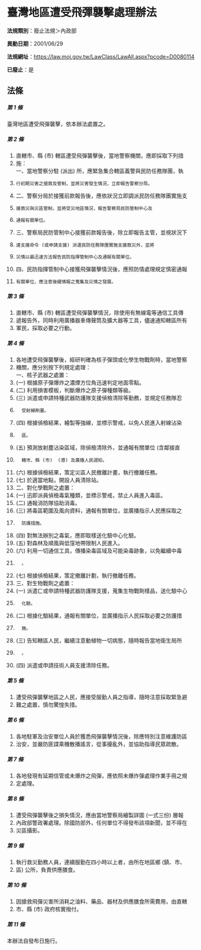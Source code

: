 # 臺灣地區遭受飛彈襲擊處理辦法

**法規類別**：廢止法規＞內政部

**異動日期**：2001/06/29  

**法規網址**：https://law.moj.gov.tw/LawClass/LawAll.aspx?pcode=D0080114

**已廢止**：是



## 法條
##### 第 1 條
臺灣地區遭受飛彈襲擊，依本辦法處置之。

##### 第 2 條
1. 直轄市、縣 (市) 轄區遭受飛彈襲擊後，當地警察機關，應即採取下列措
1. 施：  
一、當地警察分駐 (派出) 所，應緊急集合轄區義警與民防任務隊團，執
1.     行初期災害之搶救及管制，並將災害發生情況，立即報告警察分局。
1. 二、警察分局於接獲前款報告後，應依狀況立即調派民防任務隊團實施支
1.     援救災與災區管制，並將受災地區情況，報告警察局民防管制中心及
1.     通報有關單位。
1. 三、警察局民防管制中心接獲前款報告後，除立即報告主管，並視狀況下
1.     達支援命令 (或申請支援) 派遣民防任務隊團實施支援救災外，並將
1.     災情以最迅速方法報告民防指揮管制中心及通報有關單位。
1. 四、民防指揮管制中心接獲飛彈襲擊情況後，應照防情處理規定慎密通報
1.     有關單位，應注意後續情報之蒐集及災情之發展。

##### 第 3 條
1. 直轄市、縣 (市) 轄區遭受飛彈襲擊情況，除使用有無線電等通信工具傳
1. 遞報告外，同時利用廣播器車傳聲筒及擴大器等工具，儘速通知轄區所有
1. 軍民，採取必要之行動。

##### 第 4 條
1. 各地遭受飛彈襲擊後，經研判確為核子彈頭或化學生物戰劑時，當地警察
1. 機關，應分別按下列規定處理：  
一、核子武器之處置：
1.  (一) 根據原子彈爆炸之濃煙方位角迅速判定地面零點。
1.  (二) 利用損害模板，判斷爆炸之原子彈種類等級。
1.  (三) 派遣或申請特種武器防護隊支援偵檢清除等勤務，並規定任務隊忍
1.       受射線劑量。
1.  (四) 根據偵檢結果，繪製等強線，並標示警戒，以免人民進入射線沾染
1.       區。
1.  (五) 預測放射塵沾染區域，除偵檢清除外，並通報有關單位 (含鄰接直
1.       轄市、縣 (市)  (港) 及廣播人民週知。
1.  (六) 根據偵檢結果，策定災區人民撤離計畫，執行撤離任務。
1.  (七) 於適當地點，開設人員清除站。
1. 二、對化學戰劑之處置：
1.  (一) 迅即派員偵檢毒氣種類，並標示警戒，禁止人員進入毒區。
1.  (二) 通報消防隊協助消毒。
1.  (三) 將毒區範圍及風向資料，通報有關單位，並廣播指示人民應採取之
1.       防護措施。
1.  (四) 對無法辦別之毒氣，應即取樣送化驗中心化驗。
1.  (五) 對森林及順風與低窪地帶限制人民進入。
1.  (六) 利用一切通信工具，傳播染毒區域及可能染毒跡象，以免繼續中毒
1.       。
1.  (七) 根據偵檢結果，策定撤離計劃，執行撤離任務。
1. 三、對生物戰劑之處置：
1.  (一) 派遣ㄈ或申請特種武器防護隊支援，蒐集生物戰劑樣品，送化驗中心
1.       化驗。
1.  (二) 根據化驗結果，通報有關單位，並廣播指示人民採取必要之防護措
1.       施。
1.  (三) 告知轄區人民，繼續注意動植物一切病態，隨時報告當地衛生局所
1.       。
1.  (四) 派遣或申請技術人員支援清除任務。

##### 第 5 條
1. 遭受飛彈襲擊地區之人民，應接受服勤人員之指導，隨時注意採取緊急避
1. 難之處置，慎勿驚惶失措。

##### 第 6 條
1. 各地駐軍及治安單位人員於獲悉飛彈襲擊情況後，除應特別注意維護防區
1. 治安，並嚴防匪諜乘機散播謠言，從事擾亂外，並協助指導民眾疏散。

##### 第 7 條
1. 各地發現有延期信管或未爆炸之飛彈，應依照未爆炸彈處理作業手冊之規
1. 定處理。

##### 第 8 條
1. 遭受飛彈襲擊後之損失情況，應由當地警察局繪製詳圖 (一式三份) 層報
1. 內政部警政署處理。除國防部外，任何單位不得發布該項新聞，並不得在
1. 災區攝影。

##### 第 9 條
1. 執行救災勤務人員，連續服勤在四小時以上者，由所在地區鄉 (鎮、市、
1. 區) 公所，負責供應膳食。

##### 第 10 條
1. 因搶救飛彈災害所消耗之油料、藥品、器材及供應膳食所需費用，由直轄
1. 市、縣 (市) 政府核實撥付。

##### 第 11 條
本辦法自發布日施行。


